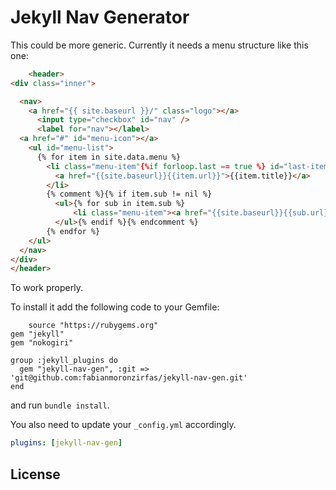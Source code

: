 Jekyll Nav Generator
====================

This could be more generic. Currently it needs a menu structure like this one:  

```html
    <header>
<div class="inner">

  <nav>
    <a href="{{ site.baseurl }}/" class="logo"></a>
      <input type="checkbox" id="nav" />
      <label for="nav"></label>
  <a href="#" id="menu-icon"></a>
    <ul id="menu-list">
      {% for item in site.data.menu %}
        <li class="menu-item"{%if forloop.last == true %} id="last-item"{%endif%}>
          <a href="{{site.baseurl}}{{item.url}}">{{item.title}}</a>
        </li>
        {% comment %}{% if item.sub != nil %}
          <ul>{% for sub in item.sub %}
              <li class="menu-item"><a href="{{site.baseurl}}{{sub.url}}">{{sub.title}}</a></li>{% endfor %}
          </ul>{% endif %}{% endcomment %}
        {% endfor %}
    </ul>
  </nav>
</div>
</header>
```

To work properly.  

To install it add the following code to your Gemfile:  

```Gemfile
    source "https://rubygems.org"
gem "jekyll"
gem "nokogiri"

group :jekyll_plugins do
  gem "jekyll-nav-gen", :git => 'git@github.com:fabianmoronzirfas/jekyll-nav-gen.git'
end
```

and run `bundle install`.  

You also need to update your `_config.yml` accordingly.  

```yaml
plugins: [jekyll-nav-gen]
```

## License

